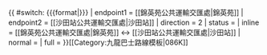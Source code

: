 {{ #switch: {{{format|}}}
  | endpoint1 = [[錦英苑公共運輸交匯處|錦英苑]]
  | endpoint2 = [[沙田站公共運輸交匯處|沙田站]]
  | direction = 2
  | status =
  | inline = [[錦英苑公共運輸交匯處|錦英苑]] ↔ [[沙田站公共運輸交匯處|沙田站]]
  | normal =
  | full =
}}<noinclude>[[Category:九龍巴士路線模板|086K]]</noinclude>